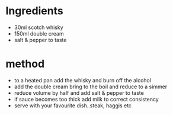 # Ingredients

-   30ml scotch whisky
-   150ml double cream
-   salt & pepper to taste

# method

-   to a heated pan add the whisky and burn off the alcohol
-   add the double cream bring to the boil and reduce to a simmer
-   reduce volume by half and add salt & pepper to taste
-   if sauce becomes too thick add milk to correct consistency
-   serve with your favourite dish..steak, haggis etc


